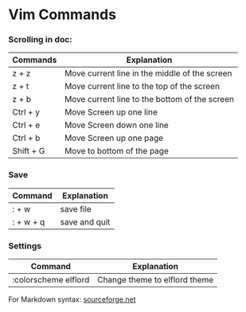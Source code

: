 # Vim Commands
### Scrolling in doc: 
Commands | Explanation
-------- | -------
z + z | Move current line in the middle of the screen
z + t | Move current line to the top of the screen 
z + b | Move current line to the bottom of the screen 
Ctrl + y | Move Screen up one line 
Ctrl + e | Move Screen down one line 
Ctrl + b | Move Screen up one page
Shift + G | Move to bottom of the page

### Save
Command | Explanation
-------- | -------
: + w | save file 
: + w + q | save and quit 

### Settings
Command | Explanation
-------- | -------
:colorscheme elflord | Change theme to elflord theme

For Markdown syntax: [sourceforge.net](https://sourceforge.net/p/tabulator/wiki/markdown_syntax/#md_ex_tables)